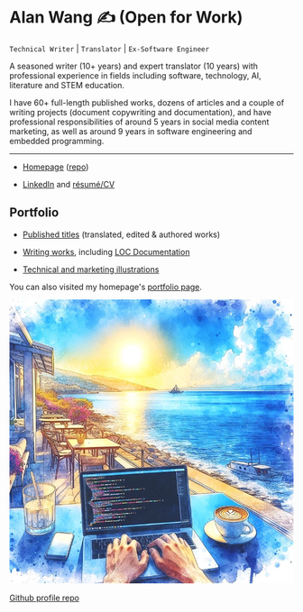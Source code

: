 # Alan Wang ✍️ (Open for Work)

`Technical Writer` | `Translator` | `Ex-Software Engineer`

A seasoned writer (10+ years) and expert translator (10 years) with professional experience in fields including software, technology, AI, literature and STEM education.

I have 60+ full-length published works, dozens of articles and a couple of writing projects (document copywriting and documentation), and have professional responsibilities of around 5 years in social media content marketing, as well as around 9 years in software engineering and embedded programming.

---

- [Homepage](https://alankrantas.github.io/) ([repo](https://github.com/alankrantas/alankrantas.github.io))

- [LinkedIn](https://www.linkedin.com/in/alankrantas/) and [résumé/CV](https://www.cake.me/krantas)

## Portfolio

- [Published titles](https://github.com/alankrantas/alankrantas/blob/main/works/published.md) (translated, edited & authored works)

- [Writing works](https://github.com/alankrantas/alankrantas/blob/main/works/projects.md), including [LOC Documentation](https://loc-documentation.vercel.app/)

- [Technical and marketing illustrations](https://github.com/alankrantas/alankrantas/blob/main/works/illustration.md)

You can also visited my homepage's [portfolio page](https://alankrantas.github.io/?view=work).

![profile](profile.jpg)

[Github profile repo](https://github.com/alankrantas/alankrantas)
